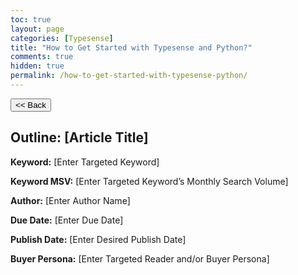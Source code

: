 ```yaml
---
toc: true
layout: page
categories: [Typesense]
title: "How to Get Started with Typesense and Python?"
comments: true
hidden: true
permalink: /how-to-get-started-with-typesense-python/
---
```


<button class="back-button" onclick="window.history.back()"><< Back</button>

## Outline: [Article Title]

**Keyword:** [Enter Targeted Keyword]

**Keyword MSV:** [Enter Targeted Keyword’s Monthly Search Volume]

**Author:** [Enter Author Name]

**Due Date:** [Enter Due Date]

**Publish Date:** [Enter Desired Publish Date]

**Buyer Persona:** [Enter Targeted Reader and/or Buyer Persona]

<br>
